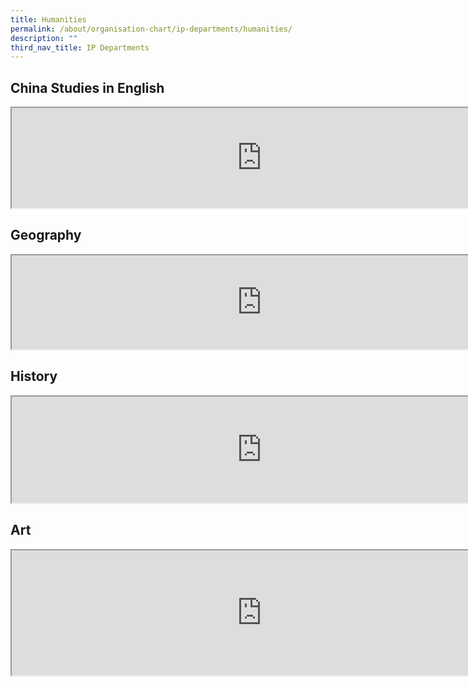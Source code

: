 ```yaml
---
title: Humanities
permalink: /about/organisation-chart/ip-departments/humanities/
description: ""
third_nav_title: IP Departments
---
```

<h2>China Studies in English</h2>

<iframe src="https://docs.google.com/document/d/e/2PACX-1vQy01ZNGBeZcCIwTXZwIZmJ9os0EzpqFNCd0VITmjZFpWUzdYN3jQHsEJso3MprykLpzif_ZJEovptT/pub?embedded=true" width=800px height=160px scrolling="no"></iframe> 

<h2>Geography</h2>

<iframe src="https://docs.google.com/document/d/e/2PACX-1vTm2MpCQ4UdtSS1h-eqocSoEoSdslujDt0Pow4soqET3biVEI5fw60Wd5fkPFyfhUu5gbQqJo7-NhX3/pub?embedded=true" width=800px height=150px scrolling="no"></iframe>

<h2>History</h2>

<iframe src="https://docs.google.com/document/d/e/2PACX-1vTvtXq2TqgZ1Ot9w18ScmI-m0yEl6FYdaTvMFPne0gT5t9TRq5VJBfah0K4XMg9_hbjikB5y6Hg26sD/pub?embedded=true" width=800px height=170px scrolling="no"></iframe>

<h2>Art</h2>

<iframe src="https://docs.google.com/document/d/e/2PACX-1vQoDi5pmAx3t_83daiMmTyEuwnPW9R0vilOAzMVcX0-YT_S6Et3EMcueSH6Cbmftmiw8bQhX1V0Lz9T/pub?embedded=true" width=800px height=200px scrolling="no"></iframe>